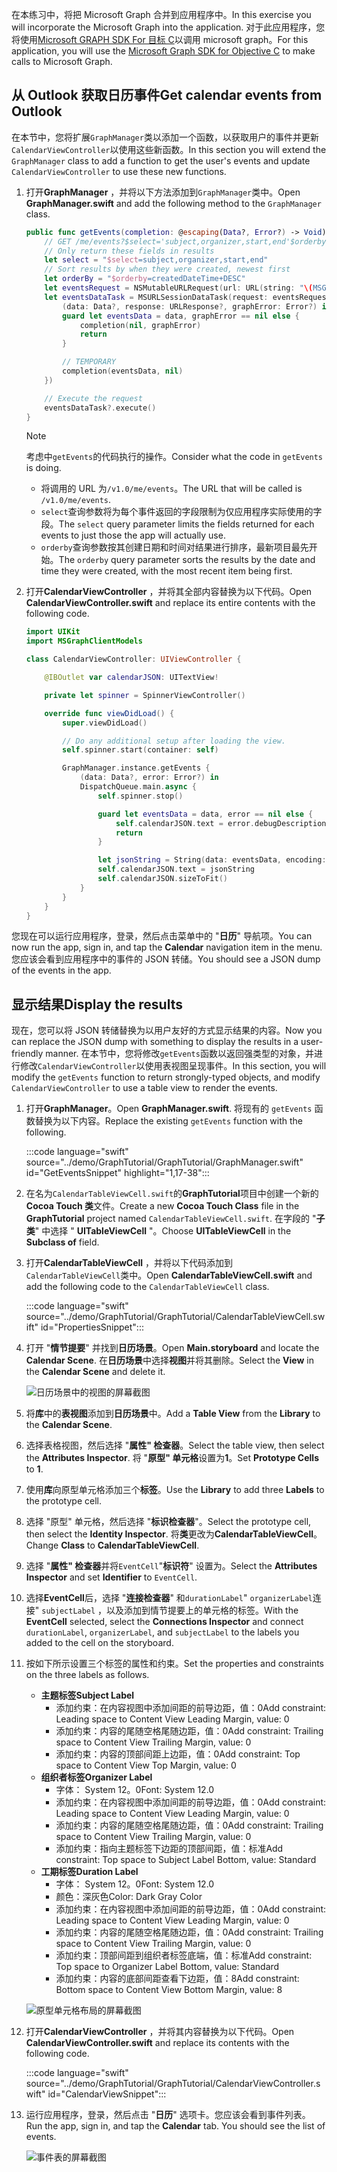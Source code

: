 <!-- markdownlint-disable MD002 MD041 -->

<span data-ttu-id="cee9e-101">在本练习中，将把 Microsoft Graph 合并到应用程序中。</span><span class="sxs-lookup"><span data-stu-id="cee9e-101">In this exercise you will incorporate the Microsoft Graph into the application.</span></span> <span data-ttu-id="cee9e-102">对于此应用程序，您将使用[Microsoft GRAPH SDK For 目标 C](https://github.com/microsoftgraph/msgraph-sdk-objc)以调用 microsoft graph。</span><span class="sxs-lookup"><span data-stu-id="cee9e-102">For this application, you will use the [Microsoft Graph SDK for Objective C](https://github.com/microsoftgraph/msgraph-sdk-objc) to make calls to Microsoft Graph.</span></span>

## <a name="get-calendar-events-from-outlook"></a><span data-ttu-id="cee9e-103">从 Outlook 获取日历事件</span><span class="sxs-lookup"><span data-stu-id="cee9e-103">Get calendar events from Outlook</span></span>

<span data-ttu-id="cee9e-104">在本节中，您将扩展`GraphManager`类以添加一个函数，以获取用户的事件并更新`CalendarViewController`以使用这些新函数。</span><span class="sxs-lookup"><span data-stu-id="cee9e-104">In this section you will extend the `GraphManager` class to add a function to get the user's events and update `CalendarViewController` to use these new functions.</span></span>

1. <span data-ttu-id="cee9e-105">打开**GraphManager** ，并将以下方法添加到`GraphManager`类中。</span><span class="sxs-lookup"><span data-stu-id="cee9e-105">Open **GraphManager.swift** and add the following method to the `GraphManager` class.</span></span>

    ```Swift
    public func getEvents(completion: @escaping(Data?, Error?) -> Void) {
        // GET /me/events?$select='subject,organizer,start,end'$orderby=createdDateTime DESC
        // Only return these fields in results
        let select = "$select=subject,organizer,start,end"
        // Sort results by when they were created, newest first
        let orderBy = "$orderby=createdDateTime+DESC"
        let eventsRequest = NSMutableURLRequest(url: URL(string: "\(MSGraphBaseURL)/me/events?\(select)&\(orderBy)")!)
        let eventsDataTask = MSURLSessionDataTask(request: eventsRequest, client: self.client, completion: {
            (data: Data?, response: URLResponse?, graphError: Error?) in
            guard let eventsData = data, graphError == nil else {
                completion(nil, graphError)
                return
            }

            // TEMPORARY
            completion(eventsData, nil)
        })

        // Execute the request
        eventsDataTask?.execute()
    }
    ```

    > [!NOTE]
    > <span data-ttu-id="cee9e-106">考虑中`getEvents`的代码执行的操作。</span><span class="sxs-lookup"><span data-stu-id="cee9e-106">Consider what the code in `getEvents` is doing.</span></span>
    >
    > - <span data-ttu-id="cee9e-107">将调用的 URL 为`/v1.0/me/events`。</span><span class="sxs-lookup"><span data-stu-id="cee9e-107">The URL that will be called is `/v1.0/me/events`.</span></span>
    > - <span data-ttu-id="cee9e-108">`select`查询参数将为每个事件返回的字段限制为仅应用程序实际使用的字段。</span><span class="sxs-lookup"><span data-stu-id="cee9e-108">The `select` query parameter limits the fields returned for each events to just those the app will actually use.</span></span>
    > - <span data-ttu-id="cee9e-109">`orderby`查询参数按其创建日期和时间对结果进行排序，最新项目最先开始。</span><span class="sxs-lookup"><span data-stu-id="cee9e-109">The `orderby` query parameter sorts the results by the date and time they were created, with the most recent item being first.</span></span>

1. <span data-ttu-id="cee9e-110">打开**CalendarViewController** ，并将其全部内容替换为以下代码。</span><span class="sxs-lookup"><span data-stu-id="cee9e-110">Open **CalendarViewController.swift** and replace its entire contents with the following code.</span></span>

    ```Swift
    import UIKit
    import MSGraphClientModels

    class CalendarViewController: UIViewController {

        @IBOutlet var calendarJSON: UITextView!

        private let spinner = SpinnerViewController()

        override func viewDidLoad() {
            super.viewDidLoad()

            // Do any additional setup after loading the view.
            self.spinner.start(container: self)

            GraphManager.instance.getEvents {
                (data: Data?, error: Error?) in
                DispatchQueue.main.async {
                    self.spinner.stop()

                    guard let eventsData = data, error == nil else {
                        self.calendarJSON.text = error.debugDescription
                        return
                    }

                    let jsonString = String(data: eventsData, encoding: .utf8)
                    self.calendarJSON.text = jsonString
                    self.calendarJSON.sizeToFit()
                }
            }
        }
    }
    ```

<span data-ttu-id="cee9e-111">您现在可以运行应用程序，登录，然后点击菜单中的 "**日历**" 导航项。</span><span class="sxs-lookup"><span data-stu-id="cee9e-111">You can now run the app, sign in, and tap the **Calendar** navigation item in the menu.</span></span> <span data-ttu-id="cee9e-112">您应该会看到应用程序中的事件的 JSON 转储。</span><span class="sxs-lookup"><span data-stu-id="cee9e-112">You should see a JSON dump of the events in the app.</span></span>

## <a name="display-the-results"></a><span data-ttu-id="cee9e-113">显示结果</span><span class="sxs-lookup"><span data-stu-id="cee9e-113">Display the results</span></span>

<span data-ttu-id="cee9e-114">现在，您可以将 JSON 转储替换为以用户友好的方式显示结果的内容。</span><span class="sxs-lookup"><span data-stu-id="cee9e-114">Now you can replace the JSON dump with something to display the results in a user-friendly manner.</span></span> <span data-ttu-id="cee9e-115">在本节中，您将修改`getEvents`函数以返回强类型的对象，并进行修改`CalendarViewController`以使用表视图呈现事件。</span><span class="sxs-lookup"><span data-stu-id="cee9e-115">In this section, you will modify the `getEvents` function to return strongly-typed objects, and modify `CalendarViewController` to use a table view to render the events.</span></span>

1. <span data-ttu-id="cee9e-116">打开**GraphManager**。</span><span class="sxs-lookup"><span data-stu-id="cee9e-116">Open **GraphManager.swift**.</span></span> <span data-ttu-id="cee9e-117">将现有的 `getEvents` 函数替换为以下内容。</span><span class="sxs-lookup"><span data-stu-id="cee9e-117">Replace the existing `getEvents` function with the following.</span></span>

    :::code language="swift" source="../demo/GraphTutorial/GraphTutorial/GraphManager.swift" id="GetEventsSnippet" highlight="1,17-38":::

1. <span data-ttu-id="cee9e-118">在名为`CalendarTableViewCell.swift`的**GraphTutorial**项目中创建一个新的**Cocoa Touch 类**文件。</span><span class="sxs-lookup"><span data-stu-id="cee9e-118">Create a new **Cocoa Touch Class** file in the **GraphTutorial** project named `CalendarTableViewCell.swift`.</span></span> <span data-ttu-id="cee9e-119">在字段的 "**子类**" 中选择 " **UITableViewCell** "。</span><span class="sxs-lookup"><span data-stu-id="cee9e-119">Choose **UITableViewCell** in the **Subclass of** field.</span></span>

1. <span data-ttu-id="cee9e-120">打开**CalendarTableViewCell** ，并将以下代码添加到`CalendarTableViewCell`类中。</span><span class="sxs-lookup"><span data-stu-id="cee9e-120">Open **CalendarTableViewCell.swift** and add the following code to the `CalendarTableViewCell` class.</span></span>

    :::code language="swift" source="../demo/GraphTutorial/GraphTutorial/CalendarTableViewCell.swift" id="PropertiesSnippet":::

1. <span data-ttu-id="cee9e-121">打开 "**情节提要**" 并找到**日历场景**。</span><span class="sxs-lookup"><span data-stu-id="cee9e-121">Open **Main.storyboard** and locate the **Calendar Scene**.</span></span> <span data-ttu-id="cee9e-122">在**日历场景**中选择**视图**并将其删除。</span><span class="sxs-lookup"><span data-stu-id="cee9e-122">Select the **View** in the **Calendar Scene** and delete it.</span></span>

    ![日历场景中的视图的屏幕截图](./images/view-in-calendar-scene.png)

1. <span data-ttu-id="cee9e-124">将**库**中的**表视图**添加到**日历场景**中。</span><span class="sxs-lookup"><span data-stu-id="cee9e-124">Add a **Table View** from the **Library** to the **Calendar Scene**.</span></span>
1. <span data-ttu-id="cee9e-125">选择表格视图，然后选择 "**属性" 检查器**。</span><span class="sxs-lookup"><span data-stu-id="cee9e-125">Select the table view, then select the **Attributes Inspector**.</span></span> <span data-ttu-id="cee9e-126">将 "**原型" 单元格**设置为**1**。</span><span class="sxs-lookup"><span data-stu-id="cee9e-126">Set **Prototype Cells** to **1**.</span></span>
1. <span data-ttu-id="cee9e-127">使用**库**向原型单元格添加三个**标签**。</span><span class="sxs-lookup"><span data-stu-id="cee9e-127">Use the **Library** to add three **Labels** to the prototype cell.</span></span>
1. <span data-ttu-id="cee9e-128">选择 "原型" 单元格，然后选择 "**标识检查器**"。</span><span class="sxs-lookup"><span data-stu-id="cee9e-128">Select the prototype cell, then select the **Identity Inspector**.</span></span> <span data-ttu-id="cee9e-129">将**类**更改为**CalendarTableViewCell**。</span><span class="sxs-lookup"><span data-stu-id="cee9e-129">Change **Class** to **CalendarTableViewCell**.</span></span>
1. <span data-ttu-id="cee9e-130">选择 "**属性" 检查器**并将`EventCell`"**标识符**" 设置为。</span><span class="sxs-lookup"><span data-stu-id="cee9e-130">Select the **Attributes Inspector** and set **Identifier** to `EventCell`.</span></span>
1. <span data-ttu-id="cee9e-131">选择**EventCell**后，选择 "**连接检查器**" 和`durationLabel`" `organizerLabel`连接" `subjectLabel` ，以及添加到情节提要上的单元格的标签。</span><span class="sxs-lookup"><span data-stu-id="cee9e-131">With the **EventCell** selected, select the **Connections Inspector** and connect `durationLabel`, `organizerLabel`, and `subjectLabel` to the labels you added to the cell on the storyboard.</span></span>
1. <span data-ttu-id="cee9e-132">按如下所示设置三个标签的属性和约束。</span><span class="sxs-lookup"><span data-stu-id="cee9e-132">Set the properties and constraints on the three labels as follows.</span></span>

    - <span data-ttu-id="cee9e-133">**主题标签**</span><span class="sxs-lookup"><span data-stu-id="cee9e-133">**Subject Label**</span></span>
        - <span data-ttu-id="cee9e-134">添加约束：在内容视图中添加间距的前导边距，值：0</span><span class="sxs-lookup"><span data-stu-id="cee9e-134">Add constraint: Leading space to Content View Leading Margin, value: 0</span></span>
        - <span data-ttu-id="cee9e-135">添加约束：内容的尾随空格尾随边距，值：0</span><span class="sxs-lookup"><span data-stu-id="cee9e-135">Add constraint: Trailing space to Content View Trailing Margin, value: 0</span></span>
        - <span data-ttu-id="cee9e-136">添加约束：内容的顶部间距上边距，值：0</span><span class="sxs-lookup"><span data-stu-id="cee9e-136">Add constraint: Top space to Content View Top Margin, value: 0</span></span>
    - <span data-ttu-id="cee9e-137">**组织者标签**</span><span class="sxs-lookup"><span data-stu-id="cee9e-137">**Organizer Label**</span></span>
        - <span data-ttu-id="cee9e-138">字体： System 12。0</span><span class="sxs-lookup"><span data-stu-id="cee9e-138">Font: System 12.0</span></span>
        - <span data-ttu-id="cee9e-139">添加约束：在内容视图中添加间距的前导边距，值：0</span><span class="sxs-lookup"><span data-stu-id="cee9e-139">Add constraint: Leading space to Content View Leading Margin, value: 0</span></span>
        - <span data-ttu-id="cee9e-140">添加约束：内容的尾随空格尾随边距，值：0</span><span class="sxs-lookup"><span data-stu-id="cee9e-140">Add constraint: Trailing space to Content View Trailing Margin, value: 0</span></span>
        - <span data-ttu-id="cee9e-141">添加约束：指向主题标签下边距的顶部间距，值：标准</span><span class="sxs-lookup"><span data-stu-id="cee9e-141">Add constraint: Top space to Subject Label Bottom, value: Standard</span></span>
    - <span data-ttu-id="cee9e-142">**工期标签**</span><span class="sxs-lookup"><span data-stu-id="cee9e-142">**Duration Label**</span></span>
        - <span data-ttu-id="cee9e-143">字体： System 12。0</span><span class="sxs-lookup"><span data-stu-id="cee9e-143">Font: System 12.0</span></span>
        - <span data-ttu-id="cee9e-144">颜色：深灰色</span><span class="sxs-lookup"><span data-stu-id="cee9e-144">Color: Dark Gray Color</span></span>
        - <span data-ttu-id="cee9e-145">添加约束：在内容视图中添加间距的前导边距，值：0</span><span class="sxs-lookup"><span data-stu-id="cee9e-145">Add constraint: Leading space to Content View Leading Margin, value: 0</span></span>
        - <span data-ttu-id="cee9e-146">添加约束：内容的尾随空格尾随边距，值：0</span><span class="sxs-lookup"><span data-stu-id="cee9e-146">Add constraint: Trailing space to Content View Trailing Margin, value: 0</span></span>
        - <span data-ttu-id="cee9e-147">添加约束：顶部间距到组织者标签底端，值：标准</span><span class="sxs-lookup"><span data-stu-id="cee9e-147">Add constraint: Top space to Organizer Label Bottom, value: Standard</span></span>
        - <span data-ttu-id="cee9e-148">添加约束：内容的底部间距查看下边距，值：8</span><span class="sxs-lookup"><span data-stu-id="cee9e-148">Add constraint: Bottom space to Content View Bottom Margin, value: 8</span></span>

    ![原型单元格布局的屏幕截图](./images/prototype-cell-layout.png)

1. <span data-ttu-id="cee9e-150">打开**CalendarViewController** ，并将其内容替换为以下代码。</span><span class="sxs-lookup"><span data-stu-id="cee9e-150">Open **CalendarViewController.swift** and replace its contents with the following code.</span></span>

    :::code language="swift" source="../demo/GraphTutorial/GraphTutorial/CalendarViewController.swift" id="CalendarViewSnippet":::

1. <span data-ttu-id="cee9e-151">运行应用程序，登录，然后点击 "**日历**" 选项卡。您应该会看到事件列表。</span><span class="sxs-lookup"><span data-stu-id="cee9e-151">Run the app, sign in, and tap the **Calendar** tab. You should see the list of events.</span></span>

    ![事件表的屏幕截图](./images/calendar-list.png)
